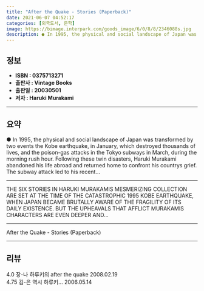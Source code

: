 ```yaml
---
title: "After the Quake - Stories (Paperback)"
date: 2021-06-07 04:52:17
categories: [외국도서, 문학]
image: https://bimage.interpark.com/goods_image/6/0/8/8/2346088s.jpg
description: ● In 1995, the physical and social landscape of Japan was transformed by two events the Kobe earthquake, in January, which destroyed thousands of lives, and th
---
```


## **정보**

- **ISBN : 0375713271**
- **출판사 : Vintage Books**
- **출판일 : 20030501**
- **저자 : Haruki Murakami**

------



## **요약**

●  In 1995, the physical and social landscape of Japan was transformed by two events the Kobe earthquake, in January, which destroyed thousands of lives, and the poison-gas attacks in the Tokyo subways in March, during the morning rush hour. Following these twin disasters, Haruki Murakami abandoned his life abroad and returned home to confront his countrys grief. The subway attack led to his recent...

------

THE SIX STORIES IN HARUKI MURAKAMIS MESMERIZING COLLECTION ARE SET AT THE TIME OF THE CATASTROPHIC 1995 KOBE EARTHQUAKE, WHEN JAPAN BECAME BRUTALLY AWARE OF THE FRAGILITY OF ITS DAILY EXISTENCE. BUT THE UPHEAVALS THAT AFFLICT MURAKAMIS CHARACTERS ARE EVEN DEEPER AND... 

------


After the Quake - Stories (Paperback) 

------


## **리뷰** 

4.0 장-나 하루키의 after the quake 2008.02.19 <br/>4.75 김-은 역시 하루키...  2006.05.14 <br/>